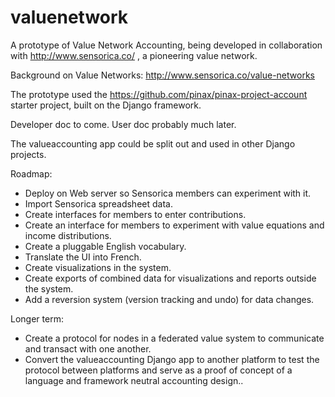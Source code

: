 valuenetwork
=====================

A prototype of Value Network Accounting, being developed in collaboration with http://www.sensorica.co/ , a pioneering value network.

Background on Value Networks: http://www.sensorica.co/value-networks

The prototype used the https://github.com/pinax/pinax-project-account starter project, built on the Django framework.

Developer doc to come.  User doc probably much later.

The valueaccounting app could be split out and used in other Django projects.

Roadmap:

* Deploy on Web server so Sensorica members can experiment with it.
* Import Sensorica spreadsheet data.
* Create interfaces for members to enter contributions.
* Create an interface for members to experiment with value equations and income distributions.
* Create a pluggable English vocabulary.
* Translate the UI into French.
* Create visualizations in the system.
* Create exports of combined data for visualizations and reports outside the system.
* Add a reversion system (version tracking and undo) for data changes.

Longer term:
* Create a protocol for nodes in a federated value system to communicate and transact with one another.
* Convert the valueaccounting Django app to another platform to test the protocol between platforms and serve as a proof of concept of a language and framework neutral accounting design..

